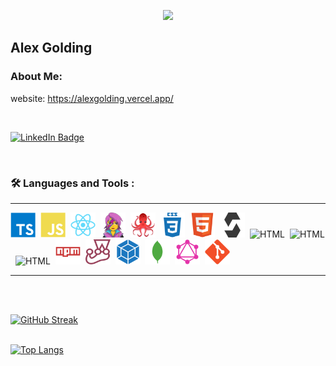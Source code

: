 <p align="center" ><img src="https://user-images.githubusercontent.com/67058118/178619812-29290d35-b4d0-46bc-a4ce-845b9b22e0c3.svg" /></p>

## Alex Golding 


### About Me:

website: <a href="https://alexgolding.vercel.app/">https://alexgolding.vercel.app/</a>

<br />

<a href="https://www.linkedin.com/in/alex-golding/"><img src="https://img.shields.io/badge/LinkedIn-blue?style=for-the-badge&logo=linkedin&logoColor=white" alt="LinkedIn Badge"></a>

<br />


### :hammer_and_wrench: Languages and Tools :
---
<div>
  <img src="https://github.com/devicons/devicon/blob/master/icons/typescript/typescript-plain.svg" width="40" height="40" />&nbsp;
  <img src="https://github.com/devicons/devicon/blob/master/icons/javascript/javascript-plain.svg" width="40" height="40" />&nbsp;
  <img src="https://github.com/devicons/devicon/blob/master/icons/react/react-original.svg" width="40" height="40" />&nbsp;
  <img src="https://github.com/emotion-js/emotion/blob/main/emotion.png" width="40" height="40" />&nbsp;
  <img src="https://github.com/Seyaji/portfolio/blob/main/src/img/logos/octopus-64x64.png" width="40" height="40" />&nbsp;
  <img src="https://github.com/devicons/devicon/blob/master/icons/css3/css3-plain-wordmark.svg"  title="CSS3" alt="CSS" width="40" height="40"/>&nbsp;
  <img src="https://github.com/devicons/devicon/blob/master/icons/html5/html5-original.svg" title="HTML5" alt="HTML" width="40" height="40"/>&nbsp;
  <img src="https://github.com/devicons/devicon/blob/master/icons/solidity/solidity-plain.svg" alt="HTML" width="40" height="40"/>&nbsp;
  <img src="https://www.solodev.com/file/13466e21-dd2c-11ec-b9ad-0eaef3759f5f/Hardhat-Logo-Icon.png" alt="HTML" width="40" height="40"/>&nbsp;
  <img src="https://user-images.githubusercontent.com/67058118/178624116-4ebf3a1d-d294-4f96-ab6d-8e9b066144e2.svg" alt="HTML" width="40" height="40"/>&nbsp;
  <img src="https://upload.wikimedia.org/wikipedia/commons/3/36/MetaMask_Fox.svg" alt="HTML" width="40" height="40"/>&nbsp;
  <img src="https://github.com/devicons/devicon/blob/master/icons/npm/npm-original-wordmark.svg" alt="HTML" width="40" height="40"/>&nbsp;
  <img src="https://github.com/devicons/devicon/blob/master/icons/jest/jest-plain.svg" alt="HTML" width="40" height="40"/>&nbsp;
  <img src="https://github.com/devicons/devicon/blob/master/icons/webpack/webpack-plain.svg" alt="HTML" width="40" height="40"/>&nbsp;
  <img src="https://github.com/devicons/devicon/blob/master/icons/mongodb/mongodb-plain.svg" alt="HTML" width="40" height="40"/>&nbsp;
  <img src="https://github.com/devicons/devicon/blob/master/icons/graphql/graphql-plain.svg" alt="HTML" width="40" height="40"/>&nbsp;
  <img src="https://github.com/devicons/devicon/blob/master/icons/git/git-plain.svg" alt="HTML" width="40" height="40"/>&nbsp;
</div>

---

<br />
<br />

[![GitHub Streak](http://github-readme-streak-stats.herokuapp.com?user=seyaji&theme=dark&background=000000)](https://git.io/streak-stats)
<br />
<br />

[![Top Langs](https://github-readme-stats.vercel.app/api/top-langs/?username=seyaji&layout=compact&theme=vision-friendly-dark)](https://github.com/anuraghazra/github-readme-stats)


